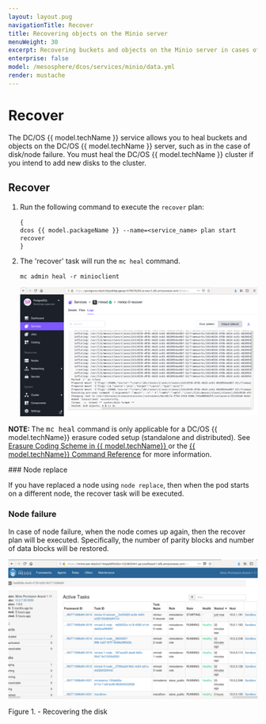 ```yaml
---
layout: layout.pug
navigationTitle: Recover
title: Recovering objects on the Minio server 
menuWeight: 30
excerpt: Recovering buckets and objects on the Minio server in cases of disk/node failure
enterprise: false
model: /mesosphere/dcos/services/minio/data.yml
render: mustache
---
```


# Recover

The DC/OS {{ model.techName }} service allows you to heal buckets and objects on the DC/OS {{ model.techName }} server, such as in the case of disk/node failure. You must heal the DC/OS  {{ model.techName }} cluster if you intend to add new disks to the cluster. 

## Recover

1. Run the following command to execute the `recover` plan:
   ```shell
   {
   dcos {{ model.packageName }} --name=<service_name> plan start recover
   }
   ```

1. The 'recover' task will run the `mc heal` command.
   ```shell
   mc admin heal -r minioclient
   ```
   [<img src="../../img/Recover1.png" alt="Recover1" width="800"/>](../../img/Recover1.png)


<p class="message--important"><strong>NOTE: </strong>The <tt>mc heal</tt> command is only applicable for a DC/OS  {{ model.techName}} erasure coded setup (standalone and distributed). See <a href="../../configuration/Erasure-Coding-Schemes/">Erasure Coding Scheme in {{ model.techName}} </a> or the <a href="https://docs.minio.io/docs/minio-admin-complete-guide.html#heal">{{ model.techName}}  Command Reference</a> for more information.</p>
### Node replace

If you have replaced a node using `node replace`, then when the pod starts on a different node, the recover task will be executed.

### Node failure
In case of node failure, when the node  comes up again, then the recover plan will be executed. Specifically, the number of parity blocks and number of data blocks will be restored.

   [<img src="../../img/Recover.png" alt="Recover" width="800"/>](../../img/Recover.png)

   Figure 1. - Recovering the disk 
